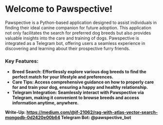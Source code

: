 # Welcome to Pawspective!
Pawspective is a Python-based application designed to assist individuals in finding their ideal canine companion for future adoption. This application not only facilitates the search for preferred dog breeds but also provides valuable insights into the care and training of dogs. Pawspective is integrated as a Telegram bot, offering users a seamless experience in discovering and learning about their prospective furry friends.

### Key Features:
* <b>Breed Search<b>: Effortlessly explore various dog breeds to find the perfect match for your lifestyle and preferences.
* <b>Care Tips<b>: Access comprehensive guidance on how to properly care for and train your dog, ensuring a happy and healthy relationship.
* <b>Telegram Integration<b>: Seamlessly interact with Pawspective via Telegram, making it convenient to browse breeds and access information anytime, anywhere.

Write-Up: https://medium.com/@if-21062/rag-with-atlas-vector-search-mongodb-0d2420e00b64
Telegram Bot: @pawspective_bot
